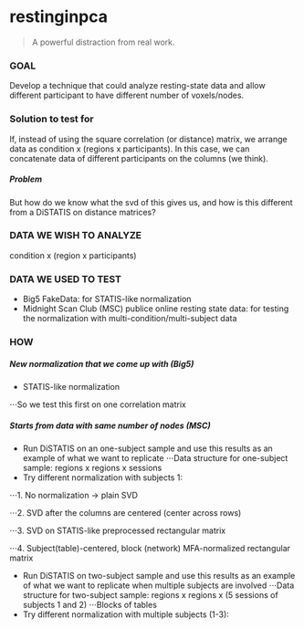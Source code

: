 # restinginpca

> A powerful distraction from real work.

### GOAL
Develop a technique that could analyze resting-state data and allow different participant to have different number of voxels/nodes.

### Solution to test for
If, instead of using the square correlation (or distance) matrix, we arrange data as condition x (regions x participants). In this case, we can concatenate data of different participants on the columns (we think).
##### Problem
But how do we know what the svd of this gives us, and how is this different from a DiSTATIS on distance matrices? 

### DATA WE WISH TO ANALYZE
condition x (region x participants)

### DATA WE USED TO TEST
+ Big5 FakeData: for STATIS-like normalization
+ Midnight Scan Club (MSC) publice online resting state data: for testing the normalization with multi-condition/multi-subject data

### HOW
##### New normalization that we come up with (Big5)
+ STATIS-like normalization

⋅⋅⋅So we test this first on one correlation matrix

##### Starts from data with same number of nodes (MSC)
+ Run DiSTATIS on an one-subject sample and use this results as an example of what we want to replicate
⋅⋅⋅Data structure for one-subject sample: regions x regions x sessions
+ Try different normalization with subjects 1:

⋅⋅⋅1. No normalization -> plain SVD

⋅⋅⋅2. SVD after the columns are centered (center across rows)

⋅⋅⋅3. SVD on STATIS-like preprocessed rectangular matrix

⋅⋅⋅4. Subject(table)-centered, block (network) MFA-normalized rectangular matrix

+ Run DiSTATIS on two-subject sample and use this results as an example of what we want to replicate when multiple subjects are involved
⋅⋅⋅Data structure for two-subject sample: regions x regions x (5 sessions of subjects 1 and 2)
⋅⋅⋅Blocks of tables
+ Try different normalization with multiple subjects (1-3):

